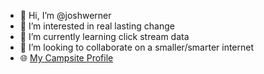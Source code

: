 - 👋 Hi, I’m @joshwerner
- 👀 I’m interested in real lasting change
- 🌱 I’m currently learning click stream data
- 💞️ I’m looking to collaborate on a smaller/smarter internet
- 🌐 [My Campsite Profile](https://campsite.bio/josh)

<!---
joshwerner/joshwerner is a ✨ special ✨ repository because its `README.md` (this file) appears on your GitHub profile.
You can click the Preview link to take a look at your changes.
--->

